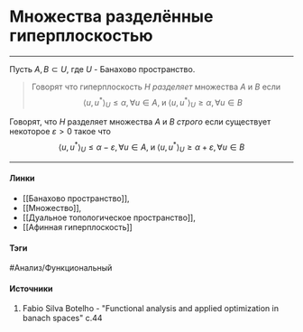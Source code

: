 # Множества разделённые гиперплоскостью
***
Пусть $A,B\subset U$, где $U$ - Банахово пространство.
>Говорят что гиперплоскость $H$ *разделяет* множества $A$ и $B$ если $$\langle u,u^{*}\rangle_{U}\le\alpha,\forall u\in A,\;\text{и}\;\langle u,u^{*}\rangle_{U}\ge\alpha,\forall u\in B$$

Говорят, что $H$ разделяет множества $A$ и $B$ *строго* если существует некоторое $\varepsilon>0$ такое что
$$
\langle u,u^{*}\rangle_{U}\le\alpha-\varepsilon,\forall u\in A,\;\text{и}\;\langle u,u^{*}\rangle_{U}\ge\alpha+\varepsilon,\forall u\in B
$$
***
#### Линки
- [[Банахово пространство]],
- [[Множество]],
- [[Дуальное топологическое пространство]],
- [[Афинная гиперплоскость]]
#### Тэги
 #Анализ/Функциональный 
#### Источники
1. Fabio Silva Botelho - "Functional analysis and applied optimization in banach spaces" c.44